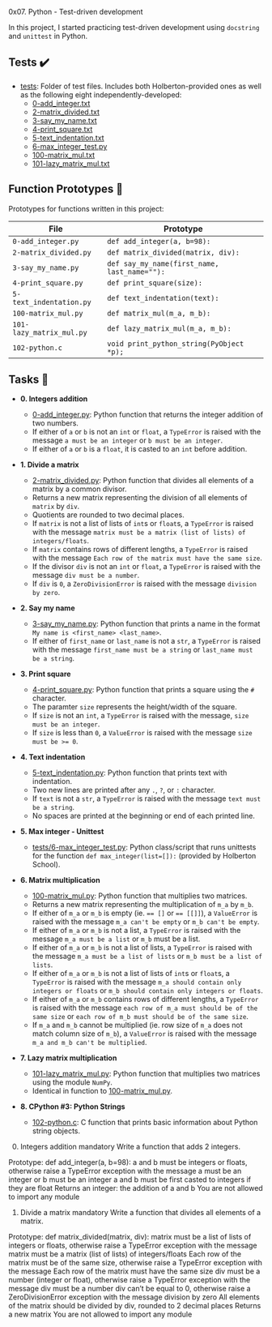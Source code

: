0x07. Python - Test-driven development

In this project, I started practicing test-driven development using `docstring`
and `unittest` in Python.

## Tests :heavy_check_mark:

* [tests](./tests): Folder of test files. Includes both Holberton-provided ones as well as the
following eight independently-developed:
  * [0-add_integer.txt](./tests/0-add_integer.txt)
  * [2-matrix_divided.txt](./tests/2-matrix_divided.txt)
  * [3-say_my_name.txt](./tests/3-say_my_name.txt)
  * [4-print_square.txt](./tests/4-print_square.txt)
  * [5-text_indentation.txt](./tests/text_indentation.txt)
  * [6-max_integer_test.py](./tests/6-max_integer_test.py)
  * [100-matrix_mul.txt](./tests/100-matrix_mul.txt)
  * [101-lazy_matrix_mul.txt](./tests/101-lazy_matrix_mul.txt)

## Function Prototypes :floppy_disk:

Prototypes for functions written in this project:

| File                     | Prototype                                    |
| ------------------------ | -------------------------------------------- |
| `0-add_integer.py`       | `def add_integer(a, b=98):`                  |
| `2-matrix_divided.py`    | `def matrix_divided(matrix, div):`           |
| `3-say_my_name.py`       | `def say_my_name(first_name, last_name=""):` |
| `4-print_square.py`      | `def print_square(size):`                    |
| `5-text_indentation.py`  | `def text_indentation(text):`                |
| `100-matrix_mul.py`      | `def matrix_mul(m_a, m_b):`                  |
| `101-lazy_matrix_mul.py` | `def lazy_matrix_mul(m_a, m_b):`             |
| `102-python.c`           | `void print_python_string(PyObject *p);`     |

## Tasks :page_with_curl:

* **0. Integers addition**
  * [0-add_integer.py](./0-add_integer.py): Python function that returns the integer addition
  of two numbers.
  * If either of `a` or `b` is not an `int` or `float`, a `TypeError` is raised
  with the message `a must be an integer` or `b must be an integer`.
  * If either of `a` or `b` is a `float`, it is casted to an `int`
  before addition.

* **1. Divide a matrix**
  * [2-matrix_divided.py](./2-matrix_divided.py): Python function that divides all
  elements of a matrix by a common divisor.
  * Returns a new matrix representing the division of all elements of `matrix`
  by `div`.
  * Quotients are rounded to two decimal places.
  * If `matrix` is not a list of lists of `int`s or `float`s, a `TypeError`
  is raised with the message `matrix must be a matrix (list of lists) of
  integers/floats`.
  * If `matrix` contains rows of different lengths, a `TypeError` is raised
  with the message `Each row of the matrix must have the same size`.
  * If the divisor `div` is not an `int` or `float`, a `TypeError` is raised
  with the message `div must be a number`.
  * If `div` is `0`, a `ZeroDivisionError` is raised with the message
  `division by zero`.

* **2. Say my name**
  * [3-say_my_name.py](./3-say_my_name.py): Python function that prints a name in
  the format `My name is <first_name> <last_name>`.
  * If either of `first_name` or `last_name` is not a `str`, a `TypeError` is
  raised with the message `first_name must be a string` or `last_name must be a
  string`.

* **3. Print square**
  * [4-print_square.py](./4-print_square.py): Python function that prints a square using
  the `#` character.
  * The paramter `size` represents the height/width of the square.
  * If `size` is not an `int`, a `TypeError` is raised  with the message,
  `size must be an integer`.
  * If `size` is less than `0`, a `ValueError` is raised with the message `size
  must be >= 0`.

* **4. Text indentation**
  * [5-text_indentation.py](./5-text_indentation.py): Python function that prints text with
  indentation.
  * Two new lines are printed after any `.`, `?`, or `:` character.
  * If `text` is not a `str`, a `TypeError` is raised with the message `text
  must be a string`.
  * No spaces are printed at the beginning or end of each printed line.

* **5. Max integer - Unittest**
  * [tests/6-max_integer_test.py](./tests/6-max_integer_text.py): Python class/script
  that runs unittests for the function `def max_integer(list=[]):`
  (provided by Holberton School).

* **6. Matrix multiplication**
  * [100-matrix_mul.py](./100-matrix_mul.py): Python function that multiplies two matrices.
  * Returns a new matrix representing the multiplication of `m_a` by `m_b`.
  * If either of `m_a` or `m_b` is empty (ie. `== []` or `== [[]]`), a
  `ValueError` is raised with the message `m_a can't be empty` or `m_b can't
  be empty`.
  * If either of `m_a` or `m_b` is not a list, a `TypeError` is raised with
  the message `m_a must be a list` or `m_b` must be a list.
  * If either of `m_a` or `m_b` is not a list of lists, a `TypeError` is raised
  with the message `m_a must be a list of lists` or `m_b must be a list of lists`.
  * If either of `m_a` or `m_b` is not a list of lists of `int`s or `float`s, a
  `TypeError` is raised with the message `m_a should contain only integers or
  floats` or `m_b should contain only integers or floats`.
  * If either of `m_a` or `m_b` contains rows of different lengths, a `TypeError`
  is raised with the message `each row of m_a must should be of the same size` or
  `each row of m_b must should be of the same size`.
  * If `m_a` and `m_b` cannot be multiplied (ie. row size of `m_a` does not match
  column size of `m_b`), a `ValueError` is raised with the message `m_a and m_b
  can't be multiplied`.

* **7. Lazy matrix multiplication**
  * [101-lazy_matrix_mul.py](./101-lazy_matrix_mul.py): Python function that multiplies
  two matrices using the module `NumPy`.
  * Identical in function to [100-matrix_mul.py](./100-matrix_mul.py).

* **8. CPython #3: Python Strings**
  * [102-python.c](./102-python.c): C function that prints basic information about Python
  string objects.


0. Integers addition
mandatory
Write a function that adds 2 integers.

Prototype: def add_integer(a, b=98):
a and b must be integers or floats, otherwise raise a TypeError exception with the message a must be an integer or b must be an integer
a and b must be first casted to integers if they are float
Returns an integer: the addition of a and b
You are not allowed to import any module

1. Divide a matrix
mandatory
Write a function that divides all elements of a matrix.

Prototype: def matrix_divided(matrix, div):
matrix must be a list of lists of integers or floats, otherwise raise a TypeError exception with the message matrix must be a matrix (list of lists) of integers/floats
Each row of the matrix must be of the same size, otherwise raise a TypeError exception with the message Each row of the matrix must have the same size
div must be a number (integer or float), otherwise raise a TypeError exception with the message div must be a number
div can’t be equal to 0, otherwise raise a ZeroDivisionError exception with the message division by zero
All elements of the matrix should be divided by div, rounded to 2 decimal places
Returns a new matrix
You are not allowed to import any module
